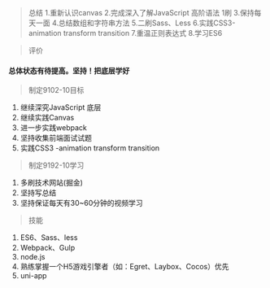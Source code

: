 > 总结
1.重新认识canvas
2.完成深入了解JavaScript 高阶语法 1刷
3.保持每天一面
4.总结数组和字符串方法
5.二刷Sass、Less
6.实践CSS3-animation transform transition
7.重温正则表达式
8.学习ES6




> 评价
#### 总体状态有待提高。坚持！把底层学好

> 制定9102-10目标
1. 继续深究JavaScript 底层
2. 继续实践Canvas
3. 进一步实践webpack
4. 坚持收集前端面试试题
5. 实践CSS3 -animation transform transition

> 制定9192-10学习
1. 多刷技术网站(掘金)
2. 坚持写总结 
3. 坚持保证每天有30~60分钟的视频学习


> 技能
1. ES6、Sass、less
2. Webpack、Gulp
3. node.js
4. 熟练掌握一个H5游戏引擎者（如：Egret、Laybox、Cocos）优先
5. uni-app







